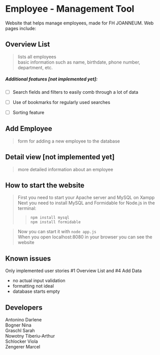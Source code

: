 # Employee - Management Tool

Website that helps manage employees, made for FH JOANNEUM. Web pages include:

## Overview List
> lists all employees<br>
> basic information such as name, birthdate, phone number, department, etc.<br>

##### Additional features [not implemented yet]:

- [ ] Search fields and filters to easily comb through a lot of data<br>
- [ ] Use of bookmarks for regularly used searches<br>
- [ ] Sorting feature


## Add Employee
> form for adding a new employee to the database

## Detail view [not implemented yet]
> more detailed information about an employee

## How to start the website
> First you need to start your Apache server and MySQL on Xampp<br>
> Next you need to install MySQL and Formidable for Node.js in the terminal:<br>
>> `npm install mysql`<br>
>> `npm install formidable`<br>

> Now you can start it with `node app.js`<br>
> When you open localhost:8080 in your browser you can see the website<br>


## Known issues
Only implemented user stories #1 Overview List and #4 Add Data
- no actual input validation
- formatting not ideal
- database starts empty


## Developers
 Antonino Darlene<br>
 Bogner Nina<br>
 Graschl Sarah<br>
 Nowotny Tiberiu-Arthur<br>
 Schlocker Viola<br>
 Zengerer Marcel

